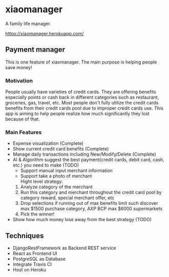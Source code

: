 # xiaomanager
A family life manager.

https://xiaomanager.herokuapp.com/

## Payment manager
This is one feature of xiaomanager. The main purpose is helping people save money!

### Motivation
People usually have varieties of credit cards. They are offering benefits especially points or cash back in different categories such as restaurant, groceries, gas, travel, etc. Most people don't fully utilize the credit cards benefits from their credit cards pool due to improper credit cards use. This app is aiming to help people realize how much significantly they lost because of that.

### Main Features
- Expense visualization (Complete)
- Show current credit card benefits (Complete)
- Manage daily transactions including New/Modify/Delete (Complete)
- AI & Algorithm suggest the best payment(credit cards, debit card, cash, etc.) you need to make (TODO)
  * Support manual input merchant information
  * Support take a photo of merchant  
  Hight level strategy:
  1. Analyze category of the merchant
  2. Run this category and merchant throughout the credit card pool by category reward, special merchant offer, etc
  3. Drop selections if running out of max benefits limit such discover max $1500 purchase category, AXP BCP max $6000 supermarkets
  4. Pick the winner!
- Show how much money lose away from the best strategy (TODO)

## Techniques
- DjangoRestFramework as Backend REST service
- React as Frontend UI
- PostgreSQL as Database
- Integrate Travis CI
- Host on Heroku
